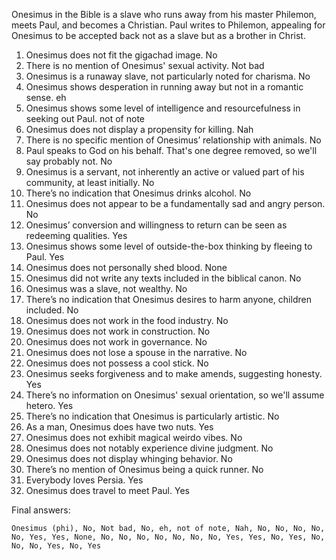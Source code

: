 Onesimus in the Bible is a slave who runs away from his master Philemon, meets Paul, and becomes a Christian. Paul writes to Philemon, appealing for Onesimus to be accepted back not as a slave but as a brother in Christ.

1. Onesimus does not fit the gigachad image. No
2. There is no mention of Onesimus' sexual activity. Not bad
3. Onesimus is a runaway slave, not particularly noted for charisma. No
4. Onesimus shows desperation in running away but not in a romantic sense. eh
5. Onesimus shows some level of intelligence and resourcefulness in seeking out Paul. not of note
6. Onesimus does not display a propensity for killing. Nah
7. There is no specific mention of Onesimus’ relationship with animals. No
8. Paul speaks to God on his behalf. That's one degree removed, so we'll say probably not. No
9. Onesimus is a servant, not inherently an active or valued part of his community, at least initially. No
10. There’s no indication that Onesimus drinks alcohol. No
11. Onesimus does not appear to be a fundamentally sad and angry person. No
12. Onesimus’ conversion and willingness to return can be seen as redeeming qualities. Yes
13. Onesimus shows some level of outside-the-box thinking by fleeing to Paul. Yes
14. Onesimus does not personally shed blood. None
15. Onesimus did not write any texts included in the biblical canon. No
16. Onesimus was a slave, not wealthy. No
17. There’s no indication that Onesimus desires to harm anyone, children included. No
18. Onesimus does not work in the food industry. No
19. Onesimus does not work in construction. No
20. Onesimus does not work in governance. No
21. Onesimus does not lose a spouse in the narrative. No
22. Onesimus does not possess a cool stick. No
23. Onesimus seeks forgiveness and to make amends, suggesting honesty. Yes
24. There’s no information on Onesimus' sexual orientation, so we'll assume hetero. Yes
25. There’s no indication that Onesimus is particularly artistic. No
26. As a man, Onesimus does have two nuts. Yes
27. Onesimus does not exhibit magical weirdo vibes. No
28. Onesimus does not notably experience divine judgment. No
29. Onesimus does not display whinging behavior. No
30. There’s no mention of Onesimus being a quick runner. No
31. Everybody loves Persia. Yes
32. Onesimus does travel to meet Paul. Yes

Final answers:

```Onesimus (phi), No, Not bad, No, eh, not of note, Nah, No, No, No, No, No, Yes, Yes, None, No, No, No, No, No, No, No, Yes, Yes, No, Yes, No, No, No, Yes, No, Yes```